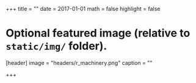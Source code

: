 +++
title = ""
date = 2017-01-01
math = false
highlight = false

# Optional featured image (relative to `static/img/` folder).
[header]
image = "headers/r_machinery.png"
caption = ""

+++
